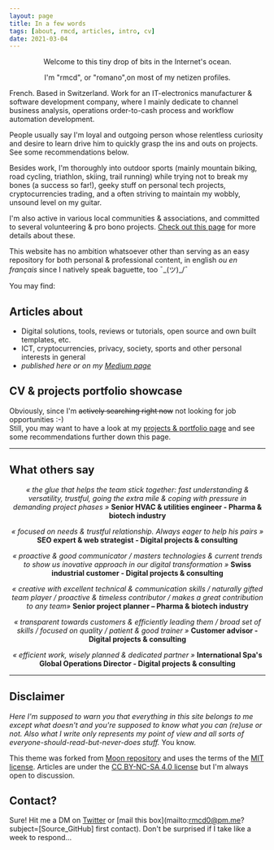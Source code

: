 ```yaml
---
layout: page
title: In a few words
tags: [about, rmcd, articles, intro, cv]
date: 2021-03-04
---
```




<p align="center">Welcome to this tiny drop of bits in the Internet's ocean.</p>
<p align="center">I'm "rmcd", or "romano",on most of my netizen profiles.</p>


French. Based in Switzerland. Work for an IT-electronics manufacturer & software development company, where I mainly dedicate to channel business analysis, operations order-to-cash process and workflow automation development. 

People usually say I'm loyal and outgoing person whose relentless curiosity and desire to learn drive him to quickly grasp the ins and outs on projects. See some recommendations below.

Besides work, I'm thoroughly into outdoor sports (mainly mountain biking, road cycling, triathlon, skiing, trail running) while trying not to break my bones (a success so far!), geeky stuff on personal tech projects, cryptocurrencies trading, and a often striving to maintain my wobbly, unsound level on my guitar.

I'm also active in various local communities & associations, and committed to several volunteering & pro bono projects. [Check out this page](https://r-m-c-d.github.io//volunteering-and-pro-bono-projects/) for more details about these.

This website has no ambition whatsoever other than serving as an easy repository for both personal & professional content, in english _ou en français_ since I natively speak baguette, too ¯\_(ツ)_/¯

You may find:

## Articles about
* Digital solutions, tools, reviews or tutorials, open source and own built templates, etc. 
* ICT, cryptocurrencies, privacy, society, sports and other personal interests in general
* _published here or on my [Medium page](https://medium.com/@rmcd0)_

## CV & projects portfolio showcase
Obviously, since I'm ~~actively searching right now~~ not looking for job opportunities :-)  
Still, you may want to have a look at my [projects & portfolio page](https://r-m-c-d.github.io/projects/) and see some recommendations further down this page.




-----

## What others say

<p align="center">
    <i>« the glue that helps the team stick together: fast understanding & versatility, trustful, going the extra mile & coping with pressure in demanding project phases »</i>
    <b> Senior HVAC & utilities engineer - Pharma & biotech industry</b></p>


<p align="center">
    <i>« focused on needs & trustful relationship. Always eager to help his pairs »</i>
    <b> SEO expert & web strategist - Digital projects & consulting</b></p>


<p align="center">
    <i>« proactive & good communicator / masters technologies & current trends to show us inovative approach in our digital transformation »</i>
    <b> Swiss industrial customer - Digital projects & consulting</b></p>


<p align="center">
    <i>« creative with excellent technical & communication skills / naturally gifted team player / proactive & timeless contributor / makes a great contribution to any team»</i>
    <b> Senior project planner – Pharma & biotech industry</b></p>


<p align="center">
    <i>« transparent towards customers & efficiently leading them / broad set of skills / focused on quality / patient & good trainer »</i>
    <b> Customer advisor - Digital projects & consulting</b></p>


<p align="center">
    <i>« efficient work, wisely planned & dedicated partner »</i>
    <b> International Spa's Global Operations Director - Digital projects & consulting</b></p>




-----

## Disclaimer
_Here I'm supposed to warn you that everything in this site belongs to me except what doesn't and you're supposed to know what you can (re)use or not. Also what I write only represents my point of view and all sorts of everyone-should-read-but-never-does stuff._ You know.   

This theme was forked from [Moon repository](https://github.com/TaylanTatli/Moon) and uses the terms of the [MIT license](https://github.com/r-m-c-d/r-m-c-d.github.io/blob/master/LICENSE). Articles are under the [CC BY-NC-SA 4.0 license](https://creativecommons.org/licenses/by-nc-sa/4.0/) but I'm always open to discussion.

## Contact?
Sure! Hit me a DM on [Twitter](https://twitter.com/rmcd0) or [mail this box](mailto:rmcd0@pm.me?subject=[Source_GitHub] first contact). Don't be surprised if I take like a week to respond...
